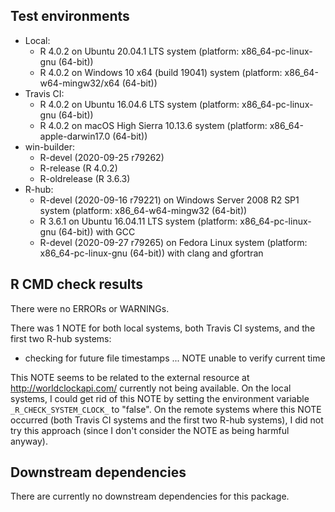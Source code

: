## Test environments

* Local:
  - R 4.0.2 on Ubuntu 20.04.1 LTS system (platform: x86_64-pc-linux-gnu (64-bit))
  - R 4.0.2 on Windows 10 x64 (build 19041) system (platform: x86_64-w64-mingw32/x64 (64-bit))
* Travis CI:
  - R 4.0.2 on Ubuntu 16.04.6 LTS system (platform: x86_64-pc-linux-gnu (64-bit))
  - R 4.0.2 on macOS High Sierra 10.13.6 system (platform: x86_64-apple-darwin17.0 (64-bit))
* win-builder:
  - R-devel (2020-09-25 r79262)
  - R-release (R 4.0.2)
  - R-oldrelease (R 3.6.3)
* R-hub:
  - R-devel (2020-09-16 r79221) on Windows Server 2008 R2 SP1 system (platform: x86_64-w64-mingw32 (64-bit))
  - R 3.6.1 on Ubuntu 16.04.11 LTS system (platform: x86_64-pc-linux-gnu (64-bit)) with GCC
  - R-devel (2020-09-27 r79265) on Fedora Linux system (platform: x86_64-pc-linux-gnu (64-bit)) with clang and gfortran

## R CMD check results

There were no ERRORs or WARNINGs.

There was 1 NOTE for both local systems, both Travis CI systems, and the first two R-hub systems:

* checking for future file timestamps ... NOTE
  unable to verify current time

This NOTE seems to be related to the external resource at <http://worldclockapi.com/> currently not being available. On the local systems, I could get rid of this NOTE by setting the environment variable `_R_CHECK_SYSTEM_CLOCK_` to "false". On the remote systems where this NOTE occurred (both Travis CI systems and the first two R-hub systems), I did not try this approach (since I don't consider the NOTE as being harmful anyway).

## Downstream dependencies

There are currently no downstream dependencies for this package.
